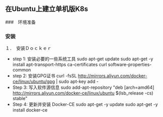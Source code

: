 ## 在Ubuntu上建立单机版K8s

###　环境准备

### 安装

１．　安装Ｄｏｃｋｅｒ　
- step 1: 安装必要的一些系统工具
sudo apt-get update
sudo apt-get -y install apt-transport-https ca-certificates curl software-properties-common
- step 2: 安装GPG证书
curl -fsSL http://mirrors.aliyun.com/docker-ce/linux/ubuntu/gpg | sudo apt-key add -
- Step 3: 写入软件源信息
sudo add-apt-repository "deb [arch=amd64] http://mirrors.aliyun.com/docker-ce/linux/ubuntu $(lsb_release -cs) stable"
- Step 4: 更新并安装 Docker-CE
sudo apt-get -y update
sudo apt-get -y install docker-ce

